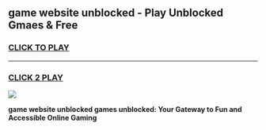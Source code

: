 
## game website unblocked - Play Unblocked Gmaes & Free
<h3>
<a href="https://premium.freeplayer.one?title=game_website_unblocked&ref=20F">CLICK TO PLAY</a></h3>
<hr>

<h3>
<a href="https://premium.freeplayer.one?title=game_website_unblocked&ref=20F">CLICK 2 PLAY</a>
  
</h3>

<a href="https://premium.freeplayer.one?title=game_website_unblocked&ref=20F/"><img src="https://clearcache.store/games.png"></a>


**game website unblocked games unblocked: Your Gateway to Fun and Accessible Online Gaming**
